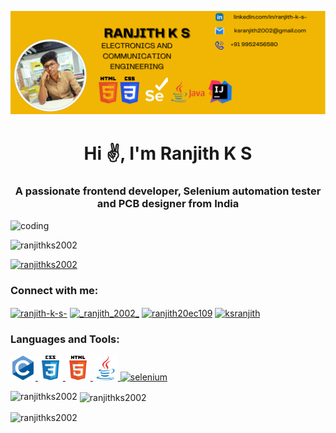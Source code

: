 ![logo](https://github.com/ranjithks2002/ranjithks2002/blob/main/RANJITH%20K%20S1.png)
<h1 align="center">Hi ✌️, I'm Ranjith K S</h1>
<h3 align="center">A passionate frontend developer, Selenium automation tester and PCB designer from India</h3>
<img align="centre" alt="coding" width="400" src="https://cdn.dribbble.com/users/1708816/screenshots/15637256/media/f9826f0af8a49462f048262a8502035b.gif">

<p align="left"> <img src="https://komarev.com/ghpvc/?username=ranjithks2002&label=Profile%20views&color=0e75b6&style=flat" alt="ranjithks2002" /> </p>

<p align="left"> <a href="https://github.com/ryo-ma/github-profile-trophy"><img src="https://github-profile-trophy.vercel.app/?username=ranjithks2002" alt="ranjithks2002" /></a> </p>

<h3 align="left">Connect with me:</h3>
<p align="left">
<a href="https://linkedin.com/in/ranjith-k-s-" target="blank"><img align="center" src="https://raw.githubusercontent.com/rahuldkjain/github-profile-readme-generator/master/src/images/icons/Social/linked-in-alt.svg" alt="ranjith-k-s-" height="30" width="40" /></a>
<a href="https://instagram.com/_ranjith_2002_" target="blank"><img align="center" src="https://raw.githubusercontent.com/rahuldkjain/github-profile-readme-generator/master/src/images/icons/Social/instagram.svg" alt="_ranjith_2002_" height="30" width="40" /></a>
<a href="https://www.codechef.com/users/ranjith20ec109" target="blank"><img align="center" src="https://cdn.jsdelivr.net/npm/simple-icons@3.1.0/icons/codechef.svg" alt="ranjith20ec109" height="30" width="40" /></a>
<a href="https://www.leetcode.com/ksranjith" target="blank"><img align="center" src="https://raw.githubusercontent.com/rahuldkjain/github-profile-readme-generator/master/src/images/icons/Social/leet-code.svg" alt="ksranjith" height="30" width="40" /></a>
</p>

<h3 align="left">Languages and Tools:</h3>
<p align="left"> <a href="https://www.cprogramming.com/" target="_blank" rel="noreferrer"> <img src="https://raw.githubusercontent.com/devicons/devicon/master/icons/c/c-original.svg" alt="c" width="40" height="40"/> </a> <a href="https://www.w3schools.com/css/" target="_blank" rel="noreferrer"> <img src="https://raw.githubusercontent.com/devicons/devicon/master/icons/css3/css3-original-wordmark.svg" alt="css3" width="40" height="40"/> </a> <a href="https://www.w3.org/html/" target="_blank" rel="noreferrer"> <img src="https://raw.githubusercontent.com/devicons/devicon/master/icons/html5/html5-original-wordmark.svg" alt="html5" width="40" height="40"/> </a> <a href="https://www.java.com" target="_blank" rel="noreferrer"> <img src="https://raw.githubusercontent.com/devicons/devicon/master/icons/java/java-original.svg" alt="java" width="40" height="40"/> </a> <a href="https://www.selenium.dev" target="_blank" rel="noreferrer"> <img src="https://raw.githubusercontent.com/detain/svg-logos/780f25886640cef088af994181646db2f6b1a3f8/svg/selenium-logo.svg" alt="selenium" width="40" height="40"/> </a> </p>


<p><img align="left" src="https://github-readme-stats.vercel.app/api/top-langs?username=ranjithks2002&show_icons=true&locale=en&layout=compact" alt="ranjithks2002" /></p>

<p>&nbsp;<img align="center" src="https://github-readme-stats.vercel.app/api?username=ranjithks2002&show_icons=true&locale=en" alt="ranjithks2002" /></p>

<p><img align="center" src="https://github-readme-streak-stats.herokuapp.com/?user=ranjithks2002&" alt="ranjithks2002" /></p>
